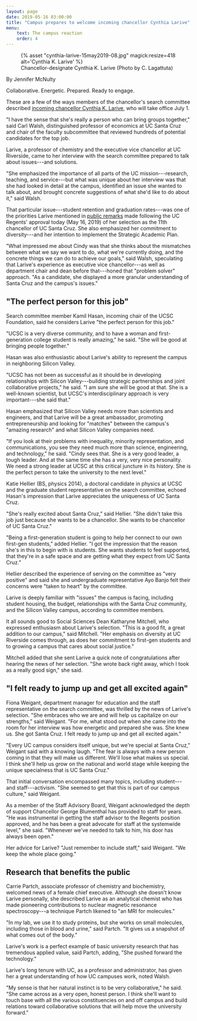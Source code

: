 ```yaml
---
layout: page
date: 2019-05-16 03:00:00
title: "Campus prepares to welcome incoming chancellor Cynthia Larive"
menu:
    text: The campus reaction
    order: 4
---
```


<figure class="lead-image article-image">
    {% asset "cynthia-larive-15may2019-08.jpg" magick:resize=418 alt='Cynthia K. Larive' %}
    <figcaption class="caption">Chancellor-designate Cynthia K. Larive (Photo by C. Lagattuta)</figcaption>
</figure>

By Jennifer McNulty 

Collaborative. Energetic. Prepared. Ready to engage.

These are a few of the ways members of the chancellor's search committee described [incoming chancellor Cynthia K. Larive](https://leadership.ucsc.edu/announcements/ucop/), who will take office July 1.

"I have the sense that she's really a person who can bring groups together," said Carl Walsh, distinguished professor of economics at UC Santa Cruz and chair of the faculty subcommittee that reviewed hundreds of potential candidates for the top job.

Larive, a professor of chemistry and the executive vice chancellor at UC Riverside, came to her interview with the search committee prepared to talk about issues---and solutions.

"She emphasized the importance of all parts of the UC mission---research, teaching, and service---but what was unique about her interview was that she had looked in detail at the campus, identified an issue she wanted to talk about, and brought concrete suggestions of what she'd like to do about it," said Walsh.

That particular issue---student retention and graduation rates---was one of the priorities Larive mentioned in [public remarks](https://leadership.ucsc.edu/announcements/remarks/) made following the UC Regents' approval today (May 16, 2019) of her selection as the 11th chancellor of UC Santa Cruz. She also emphasized her commitment to diversity---and her intention to implement the Strategic Academic Plan.

"What impressed me about Cindy was that she thinks about the mismatches between what we say we want to do, what we're currently doing, and the concrete things we can do to achieve our goals," said Walsh, speculating that Larive's experience as executive vice chancellor---as well as department chair and dean before that---honed that "problem solver" approach. "As a candidate, she displayed a more granular understanding of Santa Cruz and the campus's issues."

## "The perfect person for this job"

Search committee member Kamil Hasan, incoming chair of the UCSC Foundation, said he considers Larive "the perfect person for this job."

"UCSC is a very diverse community, and to have a woman and first-generation college student is really amazing," he said. "She will be good at bringing people together."

Hasan was also enthusiastic about Larive's ability to represent the campus in neighboring Silicon Valley.

"UCSC has not been as successful as it should be in developing relationships with Silicon Valley---building strategic partnerships and joint collaborative projects," he said. "I am sure she will be good at that. She is a well-known scientist, but UCSC's interdisciplinary approach is very important---she said that."

Hasan emphasized that Silicon Valley needs more than scientists and engineers, and that Larive will be a great ambassador, promoting entrepreneurship and looking for "matches" between the campus's "amazing research" and what Silicon Valley companies need.

"If you look at their problems with inequality, minority representation, and communications, you see they need much more than science, engineering, and technology," he said. "Cindy sees that. She is a very good leader, a tough leader. And at the same time she has a very, very nice personality. We need a strong leader at UCSC at this critical juncture in its history. She is the perfect person to take the university to the next level."

Katie Hellier (BS, physics 2014), a doctoral candidate in physics at UCSC and the graduate student representative on the search committee, echoed Hasan's impression that Larive appreciates the uniqueness of UC Santa Cruz.

"She's really excited about Santa Cruz," said Hellier. "She didn't take this job just because she wants to be a chancellor. She wants to be chancellor of UC Santa Cruz."

"Being a first-generation student is going to help her connect to our own first-gen students," added Hellier. "I got the impression that the reason she's in this to begin with is students. She wants students to feel supported, that they're in a safe space and are getting what they expect from UC Santa Cruz."

Hellier described the experience of serving on the committee as "very positive" and said she and undergraduate representative Ayo Banjo felt their concerns were "taken to heart" by the committee.

Larive is deeply familiar with "issues" the campus is facing, including student housing, the budget, relationships with the Santa Cruz community, and the Silicon Valley campus, according to committee members.

It all sounds good to Social Sciences Dean Katharyne Mitchell, who expressed enthusiasm about Larive's selection. "This is a good fit, a great addition to our campus," said Mitchell. "Her emphasis on diversity at UC Riverside comes through, as does her commitment to first-gen students and to growing a campus that cares about social justice."

Mitchell added that she sent Larive a quick note of congratulations after hearing the news of her selection. "She wrote back right away, which I took as a really good sign," she said.

## "I felt ready to jump up and get all excited again"

Fiona Weigant, department manager for education and the staff representative on the search committee, was thrilled by the news of Larive's selection. "She embraces who we are and will help us capitalize on our strengths," said Weigant. "For me, what stood out when she came into the room for her interview was how energetic and prepared she was. She knew us. She got Santa Cruz. I felt ready to jump up and get all excited again."

"Every UC campus considers itself unique, but we're special at Santa Cruz," Weigant said with a knowing laugh. "The fear is always with a new person coming in that they will make us different. We'll lose what makes us special. I think she'll help us grow on the national and world stage while keeping the unique specialness that is UC Santa Cruz."

That initial conversation encompassed many topics, including student---and staff---activism. "She seemed to get that this is part of our campus culture," said Weigant.

As a member of the Staff Advisory Board, Weigant acknowledged the depth of support Chancellor George Blumenthal has provided to staff for years. "He was instrumental in getting the staff advisor to the Regents position approved, and he has been a great advocate for staff at the systemwide level," she said. "Whenever we've needed to talk to him, his door has always been open."

Her advice for Larive? "Just remember to include staff," said Weigant. "We keep the whole place going."

## Research that benefits the public

Carrie Partch, associate professor of chemistry and biochemistry, welcomed news of a female chief executive. Although she doesn't know Larive personally, she described Larive as an analytical chemist who has made pioneering contributions to nuclear magnetic resonance spectroscopy---a technique Partch likened to "an MRI for molecules."

"In my lab, we use it to study proteins, but she works on small molecules, including those in blood and urine," said Partch. "It gives us a snapshot of what comes out of the body."

Larive's work is a perfect example of basic university research that has tremendous applied value, said Partch, adding, "She pushed forward the technology."

Larive's long tenure with UC, as a professor and administrator, has given her a great understanding of how UC campuses work, noted Walsh.

"My sense is that her natural instinct is to be very collaborative," he said. "She came across as a very open, honest person. I think she'll want to touch base with all the various constituencies on and off campus and build relations toward collaborative solutions that will help move the university forward."
